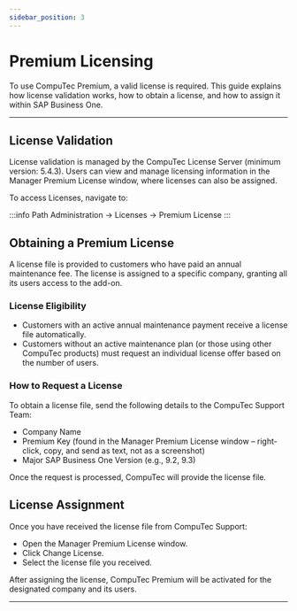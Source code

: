 ```yaml
---
sidebar_position: 3
---
```


# Premium Licensing

To use CompuTec Premium, a valid license is required. This guide explains how license validation works, how to obtain a license, and how to assign it within SAP Business One.

---

## License Validation

License validation is managed by the CompuTec License Server (minimum version: 5.4.3). Users can view and manage licensing information in the Manager Premium License window, where licenses can also be assigned.

To access Licenses, navigate to:

:::info Path
Administration → Licenses → Premium License
:::

## Obtaining a Premium License

A license file is provided to customers who have paid an annual maintenance fee. The license is assigned to a specific company, granting all its users access to the add-on.

### License Eligibility

- Customers with an active annual maintenance payment receive a license file automatically.
- Customers without an active maintenance plan (or those using other CompuTec products) must request an individual license offer based on the number of users.

### How to Request a License

To obtain a license file, send the following details to the CompuTec Support Team:

- Company Name
- Premium Key (found in the Manager Premium License window – right-click, copy, and send as text, not as a screenshot)
- Major SAP Business One Version (e.g., 9.2, 9.3)

Once the request is processed, CompuTec will provide the license file.

## License Assignment

Once you have received the license file from CompuTec Support:

- Open the Manager Premium License window.
- Click Change License.
- Select the license file you received.

After assigning the license, CompuTec Premium will be activated for the designated company and its users.

---
